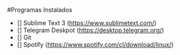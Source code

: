 #Programas Instalados

- [] Sublime Text 3 (https://www.sublimetext.com/)
- [] Telegram Deskpot (https://desktop.telegram.org/)
- [] Git
- [] Spotify (https://www.spotify.com/cl/download/linux/)